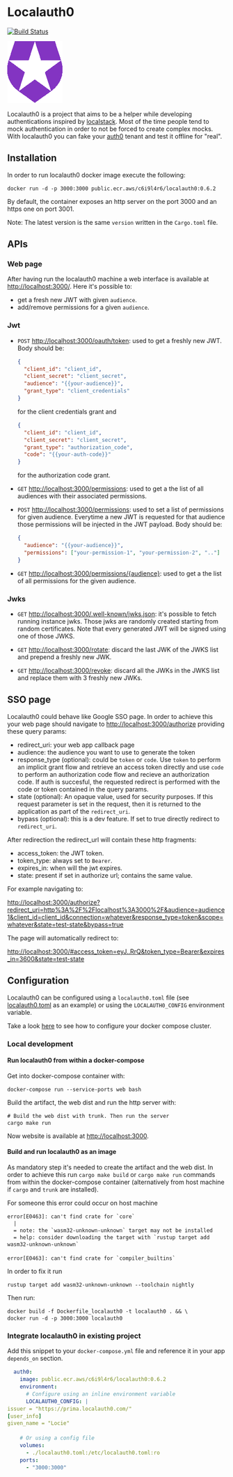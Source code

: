 # Localauth0

[![Build Status](https://github.com/primait/localauth0/actions/workflows/ci.yml/badge.svg)](https://github.com/primait/localauth0/actions/workflows/ci.yml/badge.svg)

![localauth0](web/assets/static/media/localauth0.png)

Localauth0 is a project that aims to be a helper while developing authentications inspired by [localstack](https://localstack.cloud/).
Most of the time people tend to mock authentication in order to not be forced to create complex mocks.
With localauth0 you can fake your [auth0](https://auth0.com/) tenant and test it offline for "real".

## Installation

In order to run localauth0 docker image execute the following:

```shell
docker run -d -p 3000:3000 public.ecr.aws/c6i9l4r6/localauth0:0.6.2
```

By default, the container exposes an http server on the port 3000 and an https one on port 3001.

Note: The latest version is the same `version` written in the `Cargo.toml` file.

## APIs

### Web page

After having run the localauth0 machine a web interface is available at <http://localhost:3000/>.
Here it's possible to:

- get a fresh new JWT with given `audience`.
- add/remove permissions for a given `audience`.

### Jwt

- `POST` <http://localhost:3000/oauth/token>: used to get a freshly new JWT. Body
  should be:

  ```json
  {
    "client_id": "client_id",
    "client_secret": "client_secret",
    "audience": "{{your-audience}}",
    "grant_type": "client_credentials"
  }
  ```
  for the client credentials grant and

  ```json
  {
    "client_id": "client_id",
    "client_secret": "client_secret",
    "grant_type": "authorization_code",
    "code": "{{your-auth-code}}"
  }
  ```
  for the authorization code grant.

- `GET` <http://localhost:3000/permissions>: used to get a the list of all audiences with their associated permissions.

- `POST` <http://localhost:3000/permissions>: used to set a list of permissions for
  given audience. Everytime a new JWT is requested for that audience those permissions will be injected in the JWT
  payload. Body should be:

  ```json
  {
    "audience": "{{your-audience}}",
    "permissions": ["your-permission-1", "your-permission-2", ".."]
  }
  ```

- `GET` <http://localhost:3000/permissions/{audience}>: used to get a the list of all permissions for the given 
  audience.

### Jwks

- `GET` <http://localhost:3000/.well-known/jwks.json>: it's possible to
fetch running instance jwks. Those jwks are randomly created starting from random certificates.
Note that every generated JWT will be signed using one of those JWKS.

- `GET` <http://localhost:3000/rotate>: discard the last JWK of the JWKS list and
  prepend a freshly new JWK.

- `GET` <http://localhost:3000/revoke>: discard all the JWKs in the JWKS list and
  replace them with 3 freshly new JWKs.

## SSO page

Localauth0 could behave like Google SSO page. In order to achieve this your web page should navigate to
<http://localhost:3000/authorize> providing these query params:

- redirect_uri: your web app callback page
- audience: the audience you want to use to generate the token
- response_type (optional): could be `token` or `code`. Use `token` to perform an implicit grant flow
  and retrieve an access token directly and use `code` to perform an authorization code flow and recieve
  an authorization code. If auth is succesful, the requested redirect is performed with the code or token contained
  in the query params.
- state (optional): An opaque value, used for security purposes. If this request parameter is set in the request, 
  then it is returned to the application as part of the `redirect_uri`.
- bypass (optional): this is a dev feature. If set to true directly redirect to `redirect_uri`.

After redirection the redirect_url will contain these http fragments:
- access_token: the JWT token.
- token_type: always set to `Bearer`.
- expires_in: when will the jwt expires.
- state: present if set in authorize url; contains the same value.

For example navigating to:

<http://localhost:3000/authorize?redirect_uri=http%3A%2F%2Flocalhost%3A3000%2F&audience=audience1&client_id=client_id&connection=whatever&response_type=token&scope=whatever&state=test-state&bypass=true>

The page will automatically redirect to:

<http://localhost:3000/#access_token=eyJ..RrQ&token_type=Bearer&expires_in=3600&state=test-state>


## Configuration

Localauth0 can be configured using a `localauth0.toml` file (see [localauth0.toml](localauth0.toml) as an example) 
or using the `LOCALAUTH0_CONFIG` environment variable.

Take a look [here](#Integrate-localauth0-in-existing-project) to see how to configure your docker compose cluster.

### Local development

#### Run localauth0 from within a docker-compose

Get into docker-compose container with:

```shell
docker-compose run --service-ports web bash
```

Build the artifact, the web dist and run the http server with:

```shell
# Build the web dist with trunk. Then run the server
cargo make run
```

Now website is available at <http://localhost:3000>.

#### Build and run localauth0 as an image

As mandatory step it's needed to create the artifact and the web dist. In order to achieve this run `cargo make
build` or `cargo make run` commands from within the docker-compose container (alternatively from host machine if
`cargo` and `trunk` are installed).

For someone this error could occur on host machine
```shell
error[E0463]: can't find crate for `core`
  |
  = note: the `wasm32-unknown-unknown` target may not be installed
  = help: consider downloading the target with `rustup target add wasm32-unknown-unknown`

error[E0463]: can't find crate for `compiler_builtins`
```

In order to fix it run 
```shell
rustup target add wasm32-unknown-unknown --toolchain nightly
```

Then run:

```shell
docker build -f Dockerfile_localauth0 -t localauth0 . && \
docker run -d -p 3000:3000 localauth0
```

### Integrate localauth0 in existing project

Add this snippet to your `docker-compose.yml` file and reference it in your app `depends_on` section.

```yaml
  auth0:
    image: public.ecr.aws/c6i9l4r6/localauth0:0.6.2
    environment:
      # Configure using an inline environment variable
      LOCALAUTH0_CONFIG: |
issuer = "https://prima.localauth0.com/"
[user_info]
given_name = "Locie"

    # Or using a config file
    volumes:
      - ./localauth0.toml:/etc/localauth0.toml:ro
    ports:
      - "3000:3000"
```
